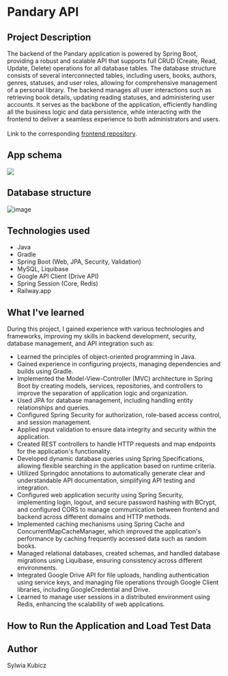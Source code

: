 <h1>Pandary API</h1>

<h2>Project Description</h2>
The backend of the Pandary application is powered by Spring Boot, providing a robust and scalable API that supports full CRUD (Create, Read, Update, Delete) operations for all database tables. The database structure consists of several interconnected tables, including users, books, authors, genres, statuses, and user roles, allowing for comprehensive management of a personal library. The backend manages all user interactions such as retrieving book details, updating reading statuses, and administering user accounts. It serves as the backbone of the application, efficiently handling all the business logic and data persistence, while interacting with the frontend to deliver a seamless experience to both administrators and users. 
<br>
<br>
Link to the corresponding <a href="https://github.com/sylwiakubicz/books-tracker-front/tree/master">frontend repository</a>.

<h2>App schema</h2>
<p align="center"> 
  <img src="https://github.com/user-attachments/assets/f284fc60-b2c3-4d44-943c-0c10c7dc6c0c" style="display: flex; justify-contetnt: center;">
</p>
<h2>Database structure</h2>

![image](https://github.com/user-attachments/assets/7c204d5a-d0b5-4486-97c7-77c705ab348d)


<h2>Technologies used</h2>
<ul>
  <li>Java</li>
  <li>Gradle</li>
  <li>Spring Boot (Web, JPA, Security, Validation)</li>
  <li>MySQL, Liquibase</li>
  <li>Google API Client (Drive API)</li>
  <li>Spring Session (Core, Redis)</li>
  <li>Railway.app</li>
</ul>

<h2>What I've learned</h2>
During this project, I gained experience with various technologies and frameworks, improving my skills in backend development, security, database management, and API integration such as:
<ul>
  <li>Learned the principles of object-oriented programming in Java.</li>
  <li>Gained experience in configuring projects, managing dependencies and builds using Gradle.</li>
  <li>Implemented the Model-View-Controller (MVC) architecture in Spring Boot by creating models, services, repositories, and controllers to improve the separation of application logic and organization.</li>
  <li>Used JPA for database management, including handling entity relationships and queries.</li>
  <li>Configured Spring Security for authorization, role-based access control, and session management.</li>
  <li>Applied input validation to ensure data integrity and security within the application.</li>
  <li>Created REST controllers to handle HTTP requests and map endpoints for the application's functionality.</li>
  <li>Developed dynamic database queries using Spring Specifications, allowing flexible searching in the application based on runtime criteria.</li>
  <li>Utilized Springdoc annotations to automatically generate clear and understandable API documentation, simplifying API testing and integration.</li>
  <li>Configured web application security using Spring Security, implementing login, logout, and secure password hashing with BCrypt, and configured CORS to manage communication between frontend and backend across different domains and HTTP methods.</li>
  <li>Implemented caching mechanisms using Spring Cache and ConcurrentMapCacheManager, which improved the application's performance by caching frequently accessed data such as random books.</li>
  <li>Managed relational databases, created schemas, and handled database migrations using Liquibase, ensuring consistency across different environments.</li>
  <li>Integrated Google Drive API for file uploads, handling authentication using service keys, and managing file operations through Google Client libraries, including GoogleCredential and Drive.</li>
  <li>Learned to manage user sessions in a distributed environment using Redis, enhancing the scalability of web applications.</li>
</ul>

<h2>How to Run the Application and Load Test Data</h2>

<h2>Author</h2>
<p>Sylwia Kubicz</p>

